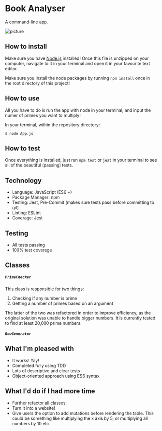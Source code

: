 # Book Analyser

A command-line app.

![picture]()

## How to install

Make sure you have [Node.js](https://nodejs.org/en/) installed! Once this file
is unzipped on your computer, navigate to it in your terminal and open it in
your favourite text editor.

Make sure you install the node packages by running `npm install` once in the
root directory of this project!

## How to use

All you have to do is run the app with node in your terminal, and input the
numer of primes you want to multiply!

In your terminal, within the repository directory:

```
$ node App.js
```

## How to test

Once everything is installed, just run `npm test` or `jest` in your terminal to
see all of the beautiful (passing) tests.

## Technology

* Language: JavaScript (ES6 +)
* Package Manager: npm
* Testing: Jest, Pre-Commit (makes sure tests pass before committing to git)
* Linting: ESLint
* Coverage: Jest

## Testing

* All tests passing
* 100% test coverage

## Classes

##### `PrimeChecker`

This class is responsible for two things:

1. Checking if any number is prime
2. Getting a number of primes based on an argument

The latter of the two was refactored in order to improve efficiency, as the
original solution was unable to handle bigger numbers. It is currently tested to
find at least 20,000 prime numbers.

##### `RowGenerator`

## What I'm pleased with

* It works! Yay!
* Completed fully using TDD
* Lots of descriptive and clear tests
* Object-oriented approach using ES6 syntax

## What I'd do if I had more time

* Further refactor all classes:
* Turn it into a website!
* Give users the option to add mutations before rendering the table. This could
  be something like multiplying the x axis by 5, or multiplying all numbers by
  10 etc
